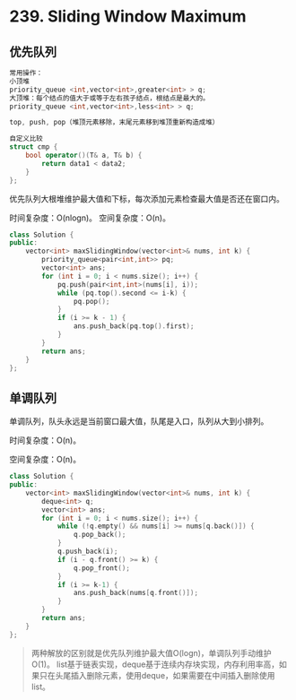 # 239. Sliding Window Maximum

## 优先队列

```cpp
常用操作：
小顶堆
priority_queue <int,vector<int>,greater<int> > q;
大顶堆：每个结点的值大于或等于左右孩子结点，根结点是最大的。
priority_queue <int,vector<int>,less<int> > q;

top, push, pop（堆顶元素移除，末尾元素移到堆顶重新构造成堆）

自定义比较
struct cmp {
    bool operator()(T& a, T& b) {
        return data1 < data2;
    }
};
```

优先队列大根堆维护最大值和下标，每次添加元素检查最大值是否还在窗口内。

时间复杂度：O(nlogn)。
空间复杂度：O(n)。

```cpp
class Solution {
public:
    vector<int> maxSlidingWindow(vector<int>& nums, int k) {
        priority_queue<pair<int,int>> pq;
        vector<int> ans;
        for (int i = 0; i < nums.size(); i++) {
            pq.push(pair<int,int>(nums[i], i));
            while (pq.top().second <= i-k) {
                pq.pop();
            }
            if (i >= k - 1) {
                ans.push_back(pq.top().first);
            }
        }
        return ans;
    }
};
```

## 单调队列

单调队列，队头永远是当前窗口最大值，队尾是入口，队列从大到小排列。

时间复杂度：O(n)。

空间复杂度：O(n)。

```cpp
class Solution {
public:
    vector<int> maxSlidingWindow(vector<int>& nums, int k) {
        deque<int> q;
        vector<int> ans;
        for (int i = 0; i < nums.size(); i++) {
            while (!q.empty() && nums[i] >= nums[q.back()]) {
                q.pop_back();
            }
            q.push_back(i);
            if (i - q.front() >= k) {
                q.pop_front();
            }
            if (i >= k-1) {
                ans.push_back(nums[q.front()]);
            }
        }
        return ans;
    }
};
```

> 两种解放的区别就是优先队列维护最大值O(logn)，单调队列手动维护O(1)。
> list基于链表实现，deque基于连续内存块实现，内存利用率高，如果只在头尾插入删除元素，使用deque，如果需要在中间插入删除使用list。